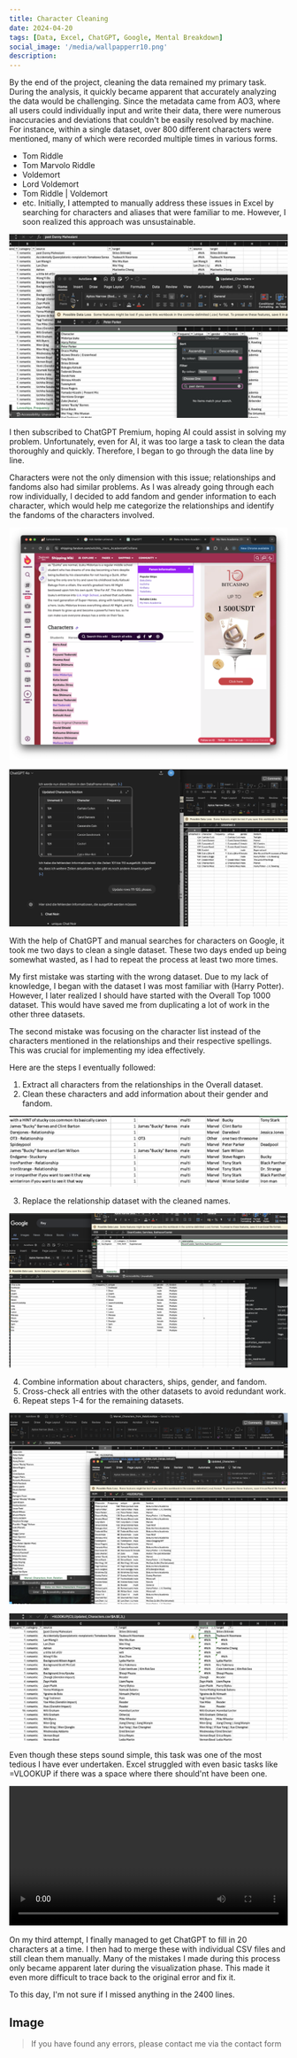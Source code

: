 ```yaml
---
title: Character Cleaning
date: 2024-04-20
tags: [Data, Excel, ChatGPT, Google, Mental Breakdown]
social_image: '/media/wallpapperr10.png'
description: 
---
```


By the end of the project, cleaning the data remained my primary task. During the analysis, it quickly became apparent that accurately analyzing the data would be challenging. Since the metadata came from AO3, where all users could individually input and write their data, there were numerous inaccuracies and deviations that couldn't be easily resolved by machine. For instance, within a single dataset, over 800 different characters were mentioned, many of which were recorded multiple times in various forms.
- Tom Riddle
- Tom Marvolo Riddle
- Voldemort
- Lord Voldemort
- Tom Riddle | Voldemort
- etc.
Initially, I attempted to manually address these issues in Excel by searching for characters and aliases that were familiar to me. However, I soon realized this approach was unsustainable.

![Excel](/media/Characters/characters6.png)

I then subscribed to ChatGPT Premium, hoping AI could assist in solving my problem. Unfortunately, even for AI, it was too large a task to clean the data thoroughly and quickly. Therefore, I began to go through the data line by line.

Characters were not the only dimension with this issue; relationships and fandoms also had similar problems. As I was already going through each row individually, I decided to add fandom and gender information to each character, which would help me categorize the relationships and identify the fandoms of the characters involved.

![Excel](/media/Characters/characters1.png)

![Excel](/media/Characters/characters4.png)

With the help of ChatGPT and manual searches for characters on Google, it took me two days to clean a single dataset. These two days ended up being somewhat wasted, as I had to repeat the process at least two more times.

My first mistake was starting with the wrong dataset. Due to my lack of knowledge, I began with the dataset I was most familiar with (Harry Potter). However, I later realized I should have started with the Overall Top 1000 dataset. This would have saved me from duplicating a lot of work in the other three datasets.

The second mistake was focusing on the character list instead of the characters mentioned in the relationships and their respective spellings. This was crucial for implementing my idea effectively.

Here are the steps I eventually followed:

1. Extract all characters from the relationships in the Overall dataset.
2. Clean these characters and add information about their gender and fandom.

![Excel](/media/Characters/characters8.png)

3. Replace the relationship dataset with the cleaned names.

![Excel](/media/Characters/characters3.png)

4. Combine information about characters, ships, gender, and fandom.
5. Cross-check all entries with the other datasets to avoid redundant work.
6. Repeat steps 1-4 for the remaining datasets.

![Excel](/media/Characters/characters7.png)

![Excel](/media/Characters/characters5.png)

Even though these steps sound simple, this task was one of the most tedious I have ever undertaken. Excel struggled with even basic tasks like =VLOOKUP if there was a space where there should'nt have been one.


<video controls width="100%">
  <source src="/media/Characters/characters2.mov" type="video/mp4">
  Your browser does not support the video tag.
</video>

On my third attempt, I finally managed to get ChatGPT to fill in 20 characters at a time. I then had to merge these with individual CSV files and still clean them manually. Many of the mistakes I made during this process only became apparent later during the visualization phase. This made it even more difficult to trace back to the original error and fix it.

To this day, I'm not sure if I missed anything in the 2400 lines.

## Image








> If you have found any errors, please contact me via the contact form

